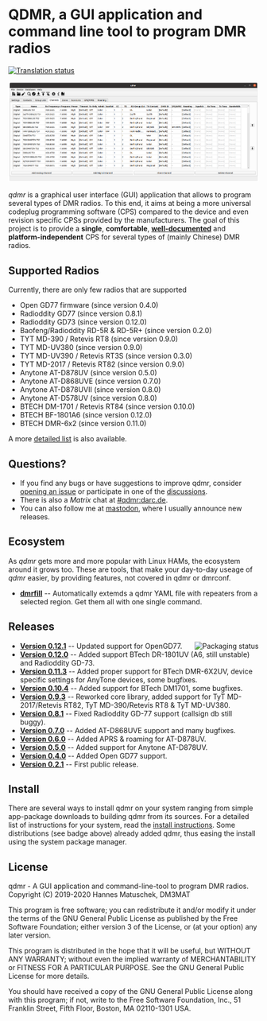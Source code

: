 # QDMR, a GUI application and command line tool to program DMR radios
<a href="https://translate.codeberg.org/projects/qdmr/">
 <img src="https://translate.codeberg.org/widgets/qdmr/-/graphical-user-interface/svg-badge.svg"
      alt="Translation status">
</a>

![qdmr channel editor](https://raw.githubusercontent.com/hmatuschek/qdmr/master/doc/fig/qdmr-channels.png "The qdmr CPS software.")

*qdmr* is a graphical user interface (GUI) application that allows to program several types of DMR radios.
To this end, it aims at being a more universal codeplug programming software (CPS) compared to the
device and even revision specific CPSs provided by the manufacturers. The goal of this project is to
provide a **single**, **comfortable**, [**well-documented**](https://dm3mat.darc.de/qdmr/manual/) 
and **platform-independent** CPS for several types of (mainly Chinese) DMR radios.

## Supported Radios 
Currently, there are only few radios that are supported

  * Open GD77 firmware (since version 0.4.0)
  * Radioddity GD77 (since version 0.8.1)
  * Radioddity GD73 (since version 0.12.0)
  * Baofeng/Radioddity RD-5R & RD-5R+ (since version 0.2.0)
  * TYT MD-390 / Retevis RT8 (since version 0.9.0)
  * TYT MD-UV380 (since version 0.9.0)
  * TYT MD-UV390 / Retevis RT3S (since version 0.3.0)
  * TYT MD-2017 / Retevis RT82 (since version 0.9.0)
  * Anytone AT-D878UV (since version 0.5.0)
  * Anytone AT-D868UVE (since version 0.7.0)
  * Anytone AT-D878UVII (since version 0.8.0)
  * Anytone AT-D578UV (since version 0.8.0)
  * BTECH DM-1701 / Retevis RT84 (since version 0.10.0)
  * BTECH BF-1801A6 (since version 0.12.0)
  * BTECH DMR-6x2 (since version 0.11.0)

A more [detailed list](https://dm3mat.darc.de/qdmr/#dev) is also available. 

## Questions?

  * If you find any bugs or have suggestions to improve qdmr, consider [opening an issue](https://github.com/hmatuschek/qdmr/issues/new) or participate in one of the [discussions](https://github.com/hmatuschek/qdmr/discussions).
  * There is also a *Matrix* chat at [#qdmr:darc.de](https://matrix.to/#/#qdmr:darc.de).
  * You can also follow me at [mastodon](https://mastodon.radio/@dm3mat), where I usually announce new releases.


## Ecosystem
As *qdmr* gets more and more popular with Linux HAMs, the ecosystem around it grows too. These are 
tools, that make your day-to-day useage of *qdmr* easier, by providing features, not covered in 
qdmr or dmrconf.

  * **[dmrfill](https://github.com/jancona/dmrfill)** -- Automatically extemds a qdmr YAML file with repeaters from a selected region. Get them all with one single command.


## Releases
<a href="https://repology.org/project/qdmr/versions">
 <img src="https://repology.org/badge/vertical-allrepos/qdmr.svg" alt="Packaging status" align="right">
</a>
 
 * **[Version 0.12.1](https://github.com/hmatuschek/qdmr/releases/tag/v0.12.1)** -- Updated support for OpenGD77.
 * **[Version 0.12.0](https://github.com/hmatuschek/qdmr/releases/tag/v0.12.0)** -- Added support BTech DR-1801UV (A6, still unstable) and Radioddity GD-73.
 * **[Version 0.11.3](https://github.com/hmatuschek/qdmr/releases/tag/v0.11.3)** -- Added proper support for BTech DMR-6X2UV, device specific settings for AnyTone devices, some bugfixes.
 * **[Version 0.10.4](https://github.com/hmatuschek/qdmr/releases/tag/v0.10.4)** -- Added support for BTech DM1701, some bugfixes.
 * **[Version 0.9.3](https://github.com/hmatuschek/qdmr/releases/tag/v0.9.3)** -- Reworked core library, added support for TyT MD-2017/Retevis RT82, TyT MD-390/Retevis RT8 & TyT MD-UV380.
 * **[Version 0.8.1](https://github.com/hmatuschek/qdmr/releases/tag/v0.8.1)** -- Fixed Radioddity GD-77 support (callsign db still buggy).
 * **[Version 0.7.0](https://github.com/hmatuschek/qdmr/releases/tag/v0.7.0)** -- Added AT-D868UVE support and many bugfixes.
 * **[Version 0.6.0](https://github.com/hmatuschek/qdmr/releases/tag/v0.6.4)** -- Added APRS & roaming for AT-D878UV.
 * **[Version 0.5.0](https://github.com/hmatuschek/qdmr/releases/tag/v0.5.0)** -- Added support for Anytone AT-D878UV.
 * **[Version 0.4.0](https://github.com/hmatuschek/qdmr/releases/tag/v0.4.0)** -- Added Open GD77 support.
 * **[Version 0.2.1](https://github.com/hmatuschek/qdmr/releases/tag/v0.2.1)** -- First public release.


## Install
There are several ways to install qdmr on your system ranging from simple app-package downloads to building qdmr from its sources. For a detailed list of instructions for your system, read the [install instructions](https://dm3mat.darc.de/qdmr/install.html). Some distributions (see badge above) already added qdmr, thus easing the install using the system package manager.

## License
qdmr - A GUI application and command-line-tool to program DMR radios.
Copyright (C) 2019-2020 Hannes Matuschek, DM3MAT

This program is free software; you can redistribute it and/or modify
it under the terms of the GNU General Public License as published by
the Free Software Foundation; either version 3 of the License, or
(at your option) any later version.

This program is distributed in the hope that it will be useful,
but WITHOUT ANY WARRANTY; without even the implied warranty of
MERCHANTABILITY or FITNESS FOR A PARTICULAR PURPOSE.  See the
GNU General Public License for more details.

You should have received a copy of the GNU General Public License along
with this program; if not, write to the Free Software Foundation, Inc.,
51 Franklin Street, Fifth Floor, Boston, MA 02110-1301 USA.
